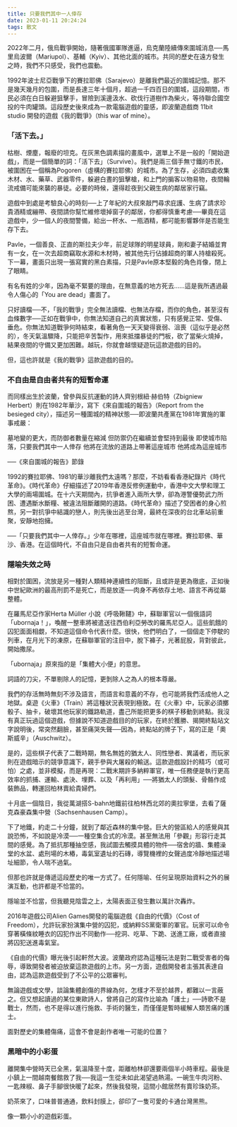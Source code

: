 ```yaml
---
title: 只要我們其中一人倖存
date: 2023-01-11 20:24:24
tags: 散文
---
```


<!-- {% img /images/只要我們其中一人倖存.png 450 %} -->


2022年二月，俄烏戰爭開始，隨著俄國軍隊進逼，烏克蘭陸續傳來圍城消息──馬里烏波爾（Mariupol）、基輔（Kyiv）、其他北面的城市。共同的歷史在遠方發生之時，我們不只感受，我們也震動。

1992年波士尼亞戰爭下的賽拉耶佛（Sarajevo）是離我們最近的圍城記憶。那不是幾天幾月的包圍，而是長達三年十個月，超過一千四百日的圍城，這段期間，市民必須在白日躲避狙擊手，冒險到溪邊汲水、砍伐行道樹作為柴火，等待聯合國空投的牛肉罐頭。這段歷史後來成為一款電腦遊戲的靈感，即波蘭遊戲商 11bit studio 開發的遊戲《我的戰爭》（this war of mine）。

### 「活下去。」

枯樹、煙塵，報廢的坦克。在灰黑色調素描的畫風中，選單上不是一般的「開始遊戲」，而是一個簡單的詞：「活下去」（Survive）。我們是兩三個手無寸鐵的市民，被圍困在一個稱為Pogoren（虛構的賽拉耶佛）的城市。為了生存，必須四處收集木材、水、藥草、武器零件，躲避白晝的狙擊槍，和上門的掮客以物易物，夜間輪流戒備可能來襲的暴徒。必要的時候，還得趁夜到父親生病的鄰居家行竊。

遊戲中到處是考驗良心的時刻──上了年紀的大叔來敲門尋求庇護、生病了請求珍貴酒精或繃帶、夜間請你幫忙維修壞掉窗子的鄰居，你都得慎重考慮──畢竟在這遊戲中，少一個人的夜間警備，給出一杯水、一瓶酒精，都可能影響夥伴是否能生存下去。

Pavle，一個善良、正直的斯拉夫少年，前足球隊的明星球員，剛和妻子結婚並育有一女，在一次去超商竊取水源和木材時，被其他先行佔據超商的軍人持槍殺死。下一幕，畫面只出現一張寫實的黑白素描，只是Pavle原本堅毅的角色肖像，閉上了眼睛。

有名有姓的少年，因為毫不緊要的理由，在無意義的地方死去……這是我所遇過最令人傷心的「You are dead」畫面了。

只好讀檔──不，「我的戰爭」完全無法讀檔、也無法存檔，而你的角色，甚至沒有血條數字──正如在戰爭中，你無法知道自己的真實狀態，只有感覺正常、受傷、垂危。你無法知道戰爭何時結束，看著角色一天天變得衰弱、沮喪（這似乎是必然的），冬天氣溫驟降，只能把辛苦製作，用來抵擋暴徒的門板，砍了當柴火燒掉，結果夜間的守備又更加困難。越玩，你就會越懷疑遊玩這款遊戲的目的。

但，這也許就是《我的戰爭》這款遊戲的目的。

### 不自由是自由者共有的短暫命運

而同樣出生於波蘭，曾參與反抗運動的詩人齊别根紐·赫伯特（Zbigniew Herbert）則在1982年華沙，寫下《來自圍城的報告》（Report from the besieged city），描述另一種圍城的精神狀態──即波蘭共產黨在1981年實施的軍事戒嚴：
 
墓地變的更大，而防御者數量在縮減
但防禦仍在繼續並會堅持到最後
即使城市陷落，只要我們其中一人倖存
他將在流放的道路上帶著這座城市
他將成為這座城市
 
──《來自圍城的報告》節錄
 
1992的賽拉耶佛、1981的華沙離我們太遠嗎？那麼，不妨看看香港紀錄片《時代革命》。《時代革命》仔細描述了2019年香港反修例運動中，香港中文大學和理工大學的兩場圍城。在十六天期間內，抗爭者進入兩所大學，卻為港警優勢武力所困、遭遇斷水斷糧、被違法阻斷離開的道路。《時代革命》描述了受困者的身心煎熬，另一對抗爭中結識的戀人，則先後出逃至台灣，最終在深夜的台北車站前重聚，安靜地抱擁。

──「只要我們其中一人倖存。」少年在哪裡，這座城市就在哪裡。賽拉耶佛、華沙、香港。在這個時代，不自由只是自由者共有的短暫命運。

### 隱喻失效之時

相對於圍困，流放是另一種對人類精神連續性的阻斷，且或許是更為徹底，正如後中世紀歐洲的最高刑罰不是死亡，而是放逐──肉身不再依存土地、語言不再從屬整體。

在羅馬尼亞作家Herta Müller 小說《呼吸鞦韆》中，蘇聯軍官以一個俄語詞「ubornaja！」，喚醒一整車將被遣送往西伯利亞勞改的羅馬尼亞人。這些飢餓的囚犯面面相覷，不知道這個命令代表什麼。很快，他們明白了，一個個走下停駛的列車，在月光下的凍原，在蘇聯軍官的注目中，脫下褲子，光著屁股，背對彼此，開始撒尿。

「ubornaja」原來指的是「集體大小便」的意思。

詞語的刀尖，不單剔除人的記憶，更剝除人之為人的根本尊嚴。

我們的存活無時無刻不涉及語言，而語言和意義的不存，也可能將我們活成他人之地獄。桌遊《火車》（Train）將這種狀況表現到極致。在《火車》中，玩家必須擲骰子、抽卡，破壞其他玩家的鐵路軌道，盡己所能把更多的棋子移動到終點。我沒有真正玩過這個遊戲，但據說不知道遊戲目的的玩家，在終於獲勝、揭開終點站文字說明後，常突然翻臉，甚至痛哭失聲──因為，終點站的牌子下，寫的正是「奧斯威辛」（Auschwitz）。

是的，這些棋子代表了二戰時期，無名無姓的猶太人、同性戀者、異議者，而玩家則在遊戲暗示的競爭意識下，親手參與大屠殺的輸送。這款遊戲設計的精巧（或可怕）之處，並非模擬，而是再現：二戰末期許多納粹軍官，唯一任務便是執行更高效率的抓捕、運輸、處決、埋葬、以及「再利用」──將猶太人的頭髮、骨骼作成裝飾品，轉運回柏林賣給貴婦們。

十月底一個陰日，我從萬湖搭S-bahn地鐵前往柏林西北郊的奧拉寧堡，去看了薩克森豪森集中營（Sachsenhausen Camp）。

下了地鐵，約走二十分鐘，就到了鄰近森林的集中營。巨大的營區給人的感覺與其說恐怖，不如說是冷漠──一種空集合式的冷漠。甚至無法用「參觀」形容行走其間的感覺。為了抵抗那種抽空感，我試圖去觸摸具體的物件──宿舍的牆、集體澡堂的水盆、處刑場的木樁，毒氣室遺址的石磚，導覽機裡的女聲過度冷靜地描述場址細節，令人喘不過氣。

但那也許就是傳遞這段歷史的唯一方式了。任何隱喻、任何呈現原始資料之外的展演互動，也許都是不恰當的。

隱喻並不恰當，但我聽見陰雲之上，太陽表面正發生數以萬計次轟炸。

2016年遊戲公司Alien Games開發的電腦遊戲《自由的代價》（Cost of Freedom），允許玩家扮演集中營的囚犯，或納粹SS黨衛軍的軍官。玩家可以命令穿著橫條紋睡衣的囚犯作出不同動作──挖洞、吃草、下跪、送進工廠，或者直接將囚犯送進毒氣室。

《自由的代價》曝光後引起軒然大波。波蘭政府認為這種玩法是對二戰受害者的侮辱，導致開發者被迫放棄這款遊戲的上市。另一方面，遊戲開發者主張其表達自由，認為這款遊戲受到了不公平的公眾審判。

無論遊戲或文學，談論集體創傷的界線為何，怎樣才不至於越界，都難以一言蔽之。但又想起讀過的某位東歐詩人，曾將自己的寫作比喻為「護士」──詩歌不是戰士，然而，也不是得以進行施救、手術的醫生，而僅僅是暫時緩解人類苦痛的護士。

面對歷史的集體傷痛，這會不會是創作者唯一可能的位置？

### 黑暗中的小彩蛋

離開集中營時天已全黑，氣溫降至十度，距離柏林卻還要兩個半小時車程。最後是小鎮上一間越南餐館救了我──我這一生從未如此渴望過熱湯。一碗生牛肉河粉、一匙辣椒、鼻子手腳很快暖了起來，然後我發現，這間小館居然有賣珍珠奶茶。

奶茶來了，口味普普通通，飲料封膜上，卻印了一隻可愛的卡通台灣黑熊。

像一顆小小的遊戲彩蛋。

